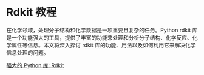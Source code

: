 # Rdkit 教程

<show-structure depth="3"/>

在化学领域，处理分子结构和化学数据是一项重要且复杂的任务。Python rdkit 库是一个功能强大的工具，提供了丰富的功能来处理和分析分子结构、化学反应、化学属性等信息。本文将深入探讨 rdkit 库的功能、用法以及如何利用它来解决化学信息处理的问题。

<seealso>
<category ref="ref_docs">
    <a href="https://mp.weixin.qq.com/s/1jUuVQH2EkqUL-8sYgz6MA">强大的 Python 库: Rdkit</a>
</category>
<category ref="ref_github">
</category>
<category ref="ref_issues">
</category>
<category ref="ref_hf">
</category>
<category ref="ref_ms">
</category>
</seealso>